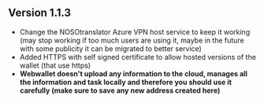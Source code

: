 ## Version 1.1.3
- Change the NOSOtranslator Azure VPN host service to keep it working (may stop working if too much users are using it, maybe in the future with some publicity it can be migrated to better service)
- Added HTTPS with self signed certificate to allow hosted versions of the wallet (that use https)
- **Webwallet doesn't upload any information to the cloud, manages all the information and task locally and therefore you should use it carefully (make sure to save any new address created here)**